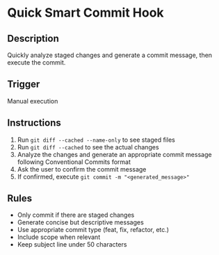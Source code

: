 # Quick Smart Commit Hook

## Description
Quickly analyze staged changes and generate a commit message, then execute the commit.

## Trigger
Manual execution

## Instructions
1. Run `git diff --cached --name-only` to see staged files
2. Run `git diff --cached` to see the actual changes
3. Analyze the changes and generate an appropriate commit message following Conventional Commits format
4. Ask the user to confirm the commit message
5. If confirmed, execute `git commit -m "<generated_message>"`

## Rules
- Only commit if there are staged changes
- Generate concise but descriptive messages
- Use appropriate commit type (feat, fix, refactor, etc.)
- Include scope when relevant
- Keep subject line under 50 characters